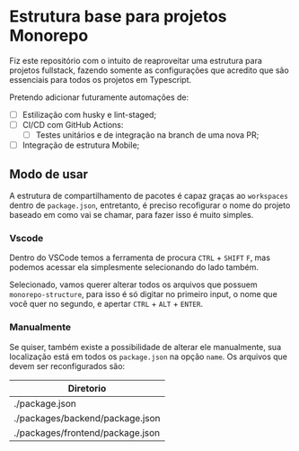 # Estrutura base para projetos Monorepo

Fiz este repositório com o intuito de reaproveitar uma estrutura para projetos fullstack, fazendo somente as configurações que acredito que são essenciais para todos os projetos em Typescript.

Pretendo adicionar futuramente automações de:

- [ ] Estilização com husky e lint-staged;
- [ ] CI/CD com GitHub Actions:
  - [ ] Testes unitários e de integração na branch de uma nova PR;
- [ ] Integração de estrutura Mobile;

## Modo de usar

A estrutura de compartilhamento de pacotes é capaz graças ao `workspaces` dentro de `package.json`, entretanto, é preciso recofigurar o nome do projeto baseado em como vai se chamar, para fazer isso é muito simples.

### Vscode

Dentro do VSCode temos a ferramenta de procura `CTRL` + `SHIFT` `F`, mas podemos acessar ela simplesmente selecionando do lado também.

Selecionado, vamos querer alterar todos os arquivos que possuem `monorepo-structure`, para isso é só digitar no primeiro input, o nome que você quer no segundo, e apertar `CTRL` + `ALT` + `ENTER`.

### Manualmente

Se quiser, também existe a possibilidade de alterar ele manualmente, sua localização está em todos os `package.json` na opção `name`.
Os arquivos que devem ser reconfigurados são:

|Diretorio                         |
|----------------------------------|
| ./package.json                   |
| ./packages/backend/package.json  |
| ./packages/frontend/package.json |
